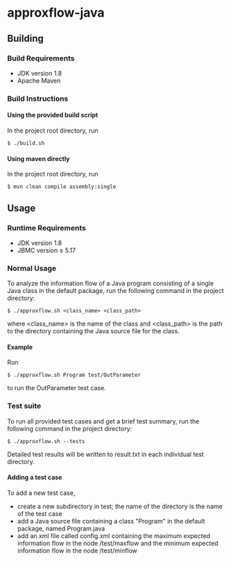 # approxflow-java

## Building

### Build Requirements
- JDK version 1.8
- Apache Maven

### Build Instructions
#### Using the provided build script
In the project root directory, run

    $ ./build.sh
    
#### Using maven directly
In the project root directory, run

    $ mvn clean compile assembly:single


## Usage

### Runtime Requirements
- JDK version 1.8
- JBMC version &ge; 5.17 

### Normal Usage
To analyze the information flow of a Java program consisting of a single Java class in the default package, run the
following command in the project directory:

    $ ./approxflow.sh <class_name> <class_path>
    
where <class_name> is the name of the class and <class_path> is the path to the directory containing the Java source
file for the class.

#### Example
Run

    $ ./approxflow.sh Program test/OutParameter
    
to run the OutParameter test case.

### Test suite
To run all provided test cases and get a brief test summary, run the following command in the project directory:

    $ ./approxflow.sh --tests
    
Detailed test results will be written to result.txt in each individual test directory.

#### Adding a test case
To add a new test case,
- create a new subdirectory in test; the name of the directory is the name of the test case
- add a Java source file containing a class "Program" in the default package, named Program.java
- add an xml file called config.xml containing the maximum expected information flow in the node /test/maxflow and the
  minimum expected information flow in the node /test/minflow
